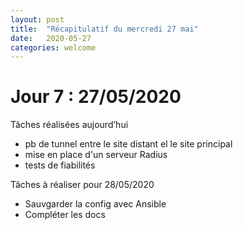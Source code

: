 ```yaml
---
layout: post
title:  "Récapitulatif du mercredi 27 mai"
date:   2020-05-27
categories: welcome
---
```


# Jour 7 : 27/05/2020

Tâches réalisées aujourd’hui

- pb de tunnel entre le site distant el le site principal
- mise en place d'un serveur Radius
- tests de fiabilités

Tâches à réaliser pour 28/05/2020

- Sauvgarder la config avec Ansible
- Compléter les docs
